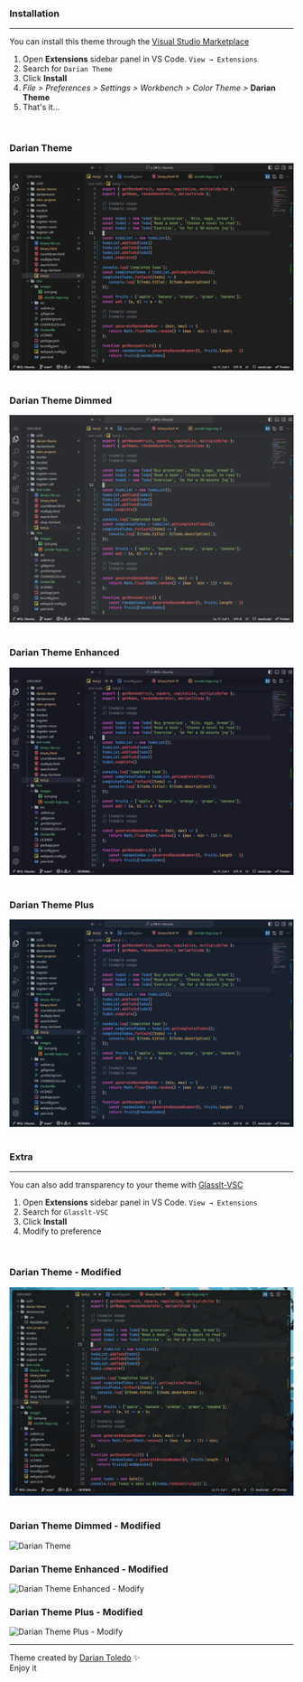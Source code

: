 <!-- Cover image -->

### Installation

---

You can install this theme through the [Visual Studio Marketplace](https://marketplace.visualstudio.com/items?itemName=darianmorat.darian-theme)

1. Open **Extensions** sidebar panel in VS Code. `View → Extensions`
2. Search for `Darian Theme`
3. Click **Install**
5. _File > Preferences > Settings > Workbench > Color Theme >_ **Darian Theme**
6. That's it...

&nbsp;

### Darian Theme

![Darian Theme](images/theme.png)
&nbsp;

### Darian Theme Dimmed

![Darian Theme](images/theme-dimmed.png)
&nbsp;

### Darian Theme Enhanced

![Darian Theme Enhanced](images/theme-enhanced.png)
&nbsp;

### Darian Theme Plus

![Darian Theme Plus](images/theme-plus.png)
&nbsp;

### Extra

---

You can also add transparency to your theme with [Glasslt-VSC](https://marketplace.visualstudio.com/items?itemName=s-nlf-fh.glassit)

1. Open **Extensions** sidebar panel in VS Code. `View → Extensions`
2. Search for `Glasslt-VSC`
3. Click **Install**
4. Modify to preference

&nbsp;

### Darian Theme - Modified

![Darian Theme - Modify](images/mtheme.png)
&nbsp;

### Darian Theme Dimmed - Modified

![Darian Theme](images/mtheme-dimmed.png)
&nbsp;

### Darian Theme Enhanced - Modified

![Darian Theme Enhanced - Modify](images/mtheme-enhanced.png)
&nbsp;

### Darian Theme Plus - Modified

![Darian Theme Plus - Modify](images/mtheme-plus.png)
&nbsp;

---

Theme created by <a href="https://github.com/darianmorat">Darian Toledo</a> ✨ <br />
Enjoy it

